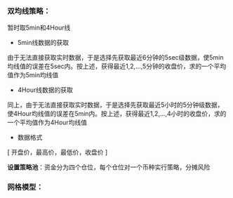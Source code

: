 ### 双均线策略：

暂时取5min和4Hour线

- 5min线数据的获取

由于无法直接获取实时数据，于是选择先获取最近6分钟的5sec级数据，使5min均线值的误差在5sec内。按上述，获得最近1,2,...,5分钟的收盘价，求的一个平均值作为5min均线值

- 4Hour线数据的获取

同上，由于无法直接获取实时数据，于是选择先获取最近5小时的5分钟级数据，使4Hour均线值的误差在5min内。按上述，获得最近1,2,...,4小时的收盘价，求的一个平均值作为4Hour均线值

- 数据格式

[ 开盘价，最高价，最低价，收盘价 ]

**设置策略池**：资金分为四个仓位，每个仓位对一个币种实行策略，分摊风险

### 网格模型：